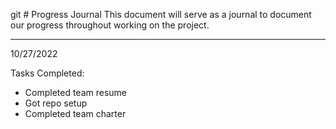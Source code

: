 git # Progress Journal
This document will serve as a journal to document our progress throughout working on the project.

---

10/27/2022

Tasks Completed:
 * Completed team resume
 * Got repo setup
 * Completed team charter